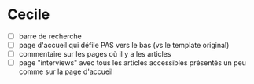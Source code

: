 # Cecile

- [ ] barre de recherche
- [ ] page d'accueil qui défile PAS vers le bas (vs le template original)
- [ ] commentaire sur les pages où il y a les articles
- [ ] page "interviews" avec tous les articles accessibles présentés un peu comme sur la page d'accueil
